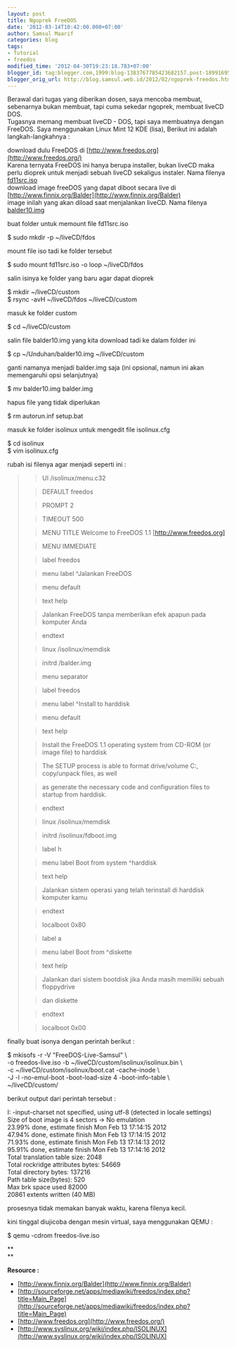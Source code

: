 ```yaml
---
layout: post
title: Ngoprek FreeDOS
date: '2012-03-14T10:42:00.000+07:00'
author: Samsul Maarif
categories: blog
tags:
- Tutorial
- freedos
modified_time: '2012-04-30T19:23:18.783+07:00'
blogger_id: tag:blogger.com,1999:blog-1383767785423682157.post-1899169524647644028
blogger_orig_url: http://blog.samsul.web.id/2012/02/ngoprek-freedos.html
---
```


Berawal dari tugas yang diberikan dosen, saya mencoba membuat, sebenarnya bukan membuat, tapi cuma sekedar ngoprek, membuat liveCD DOS.  
Tugasnya memang membuat liveCD - DOS, tapi saya membuatnya dengan FreeDOS. Saya menggunakan Linux Mint 12 KDE (lisa), Berikut ini adalah langkah-langkahnya :

download dulu FreeDOS di [http://www.freedos.org](http://www.freedos.org/)  
Karena ternyata FreeDOS ini hanya berupa installer, bukan liveCD maka perlu dioprek untuk menjadi sebuah liveCD sekaligus instaler. Nama filenya [fd11src.iso](http://www.freedos.org/freedos/files/download/fd11src.iso)  
download image freeDOS yang dapat diboot secara live di [http://www.finnix.org/Balder](http://www.finnix.org/Balder)  
image inilah yang akan diload saat menjalankan liveCD. Nama filenya [balder10.img](http://www.finnix.org/files/balder10.img)

buat folder untuk memount file fd11src.iso

$ sudo mkdir -p ~/liveCD/fdos

mount file iso tadi ke folder tersebut

$ sudo mount fd11src.iso -o loop ~/liveCD/fdos

salin isinya ke folder yang baru agar dapat dioprek

$ mkdir ~/liveCD/custom  
$ rsync -avH ~/liveCD/fdos ~/liveCD/custom

masuk ke folder custom

$ cd ~/liveCD/custom

salin file balder10.img yang kita download tadi ke dalam folder ini

$ cp ~/Unduhan/balder10.img ~/liveCD/custom

ganti namanya menjadi balder.img saja (ini opsional, namun ini akan memengaruhi opsi selanjutnya)

$ mv balder10.img balder.img

hapus file yang tidak diperlukan

$ rm autorun.inf setup.bat

masuk ke folder isolinux untuk mengedit file isolinux.cfg

$ cd isolinux  
$ vim isolinux.cfg

rubah isi filenya agar menjadi seperti ini :

> > UI /isolinux/menu.c32
> 
> > DEFAULT freedos
> 
> > PROMPT 2
> 
> > TIMEOUT 500
> 
> > MENU TITLE Welcome to FreeDOS 1.1 [http://www.freedos.org]
> 
> > MENU IMMEDIATE
> 
> > label freedos
> 
> > menu label ^Jalankan FreeDOS
> 
> > menu default
> 
> > text help
> 
> > Jalankan FreeDOS tanpa memberikan efek apapun pada komputer Anda
> 
> > endtext
> 
> > linux /isolinux/memdisk
> 
> > initrd /balder.img
> 
> > menu separator
> 
> > label freedos
> 
> > menu label ^Install to harddisk
> 
> > menu default
> 
> > text help
> 
> > Install the FreeDOS 1.1 operating system from CD-ROM (or image file) to harddisk
> 
> > The SETUP process is able to format drive/volume C:, copy/unpack files, as well
> 
> > as generate the necessary code and configuration files to startup from harddisk.
> 
> > endtext
> 
> > linux /isolinux/memdisk
> 
> > initrd /isolinux/fdboot.img
> 
> > label h
> 
> > menu label Boot from system ^harddisk
> 
> > text help
> 
> > Jalankan sistem operasi yang telah terinstall di harddisk komputer kamu
> 
> > endtext
> 
> > localboot 0x80
> 
> > label a
> 
> > menu label Boot from ^diskette
> 
> > text help
> 
> > Jalankan dari sistem bootdisk jika Anda masih memiliki sebuah floppydrive
> 
> > dan diskette
> 
> > endtext
> 
> > localboot 0x00

finally buat isonya dengan perintah berikut :

$ mkisofs -r -V "FreeDOS-Live-Samsul" \   
-o freedos-live.iso -b ~/liveCD/custom/isolinux/isolinux.bin \  
-c ~/liveCD/custom/isolinux/boot.cat -cache-inode \  
-J -l -no-emul-boot -boot-load-size 4 -boot-info-table \  
~/liveCD/custom/

berikut output dari perintah tersebut :

I: -input-charset not specified, using utf-8 (detected in locale settings)  
Size of boot image is 4 sectors -> No emulation  
 23.99% done, estimate finish Mon Feb 13 17:14:15 2012  
 47.94% done, estimate finish Mon Feb 13 17:14:15 2012  
 71.93% done, estimate finish Mon Feb 13 17:14:13 2012  
 95.91% done, estimate finish Mon Feb 13 17:14:16 2012  
Total translation table size: 2048  
Total rockridge attributes bytes: 54669  
Total directory bytes: 137216  
Path table size(bytes): 520  
Max brk space used 82000  
20861 extents written (40 MB)

prosesnya tidak memakan banyak waktu, karena filenya kecil.

kini tinggal diujicoba dengan mesin virtual, saya menggunakan QEMU :

$ qemu -cdrom freedos-live.iso

**  
**

**Resource :**

*   [http://www.finnix.org/Balder](http://www.finnix.org/Balder)
*   [http://sourceforge.net/apps/mediawiki/freedos/index.php?title=Main_Page](http://sourceforge.net/apps/mediawiki/freedos/index.php?title=Main_Page)
*   [http://www.freedos.org](http://www.freedos.org/)
*   [http://www.syslinux.org/wiki/index.php/ISOLINUX](http://www.syslinux.org/wiki/index.php/ISOLINUX)
